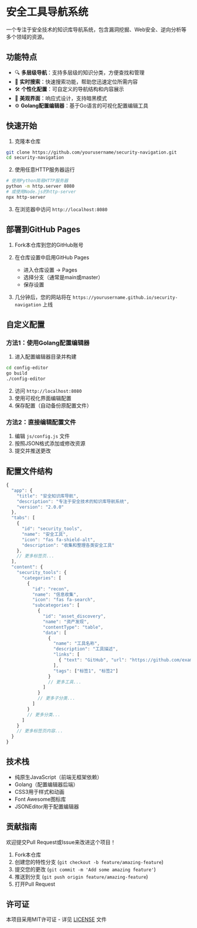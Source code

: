 # 安全工具导航系统

一个专注于安全技术的知识库导航系统，包含漏洞挖掘、Web安全、逆向分析等多个领域的资源。

## 功能特点

- 🔍 **多层级导航**：支持多层级的知识分类，方便查找和管理
- 🔎 **实时搜索**：快速搜索功能，帮助您迅速定位所需内容
- 🛠️ **个性化配置**：可自定义的导航结构和内容展示
- 🎨 **美观界面**：响应式设计，支持暗黑模式
- ⚙️ **Golang配置编辑器**：基于Go语言的可视化配置编辑工具

## 快速开始

1. 克隆本仓库
```bash
git clone https://github.com/yourusername/security-navigation.git
cd security-navigation
```

2. 使用任意HTTP服务器运行
```bash
# 使用Python简易HTTP服务器
python -m http.server 8080
# 或使用Node.js的http-server
npx http-server
```

3. 在浏览器中访问 `http://localhost:8080`

## 部署到GitHub Pages

1. Fork本仓库到您的GitHub账号

2. 在仓库设置中启用GitHub Pages
   - 进入仓库设置 -> Pages
   - 选择分支（通常是main或master）
   - 保存设置

3. 几分钟后，您的网站将在 `https://yourusername.github.io/security-navigation` 上线

## 自定义配置

### 方法1：使用Golang配置编辑器

1. 进入配置编辑器目录并构建
```bash
cd config-editor
go build
./config-editor
```

2. 访问 `http://localhost:8080`
3. 使用可视化界面编辑配置
4. 保存配置（自动备份原配置文件）

### 方法2：直接编辑配置文件

1. 编辑 `js/config.js` 文件
2. 按照JSON格式添加或修改资源
3. 提交并推送更改

## 配置文件结构

```javascript
{
  "app": {
    "title": "安全知识库导航",
    "description": "专注于安全技术的知识库导航系统",
    "version": "2.0.0"
  },
  "tabs": [
    {
      "id": "security_tools",
      "name": "安全工具",
      "icon": "fas fa-shield-alt",
      "description": "收集和整理各类安全工具"
    },
    // 更多标签页...
  ],
  "content": {
    "security_tools": {
      "categories": [
        {
          "id": "recon",
          "name": "信息收集",
          "icon": "fas fa-search",
          "subcategories": [
            {
              "id": "asset_discovery",
              "name": "资产发现",
              "contentType": "table",
              "data": [
                {
                  "name": "工具名称",
                  "description": "工具描述",
                  "links": [
                    { "text": "GitHub", "url": "https://github.com/example/tool" }
                  ],
                  "tags": ["标签1", "标签2"]
                }
                // 更多工具...
              ]
            }
            // 更多子分类...
          ]
        }
        // 更多分类...
      ]
    }
    // 更多标签页内容...
  }
}
```

## 技术栈

- 纯原生JavaScript（前端无框架依赖）
- Golang（配置编辑器后端）
- CSS3用于样式和动画
- Font Awesome图标库
- JSONEditor用于配置编辑器

## 贡献指南

欢迎提交Pull Request或Issue来改进这个项目！

1. Fork本仓库
2. 创建您的特性分支 (`git checkout -b feature/amazing-feature`)
3. 提交您的更改 (`git commit -m 'Add some amazing feature'`)
4. 推送到分支 (`git push origin feature/amazing-feature`)
5. 打开Pull Request

## 许可证

本项目采用MIT许可证 - 详见 [LICENSE](LICENSE) 文件
